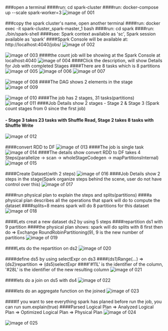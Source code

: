 ###open a terminal
####run: cd spark-cluster
####run: docker-compose up --scale spark-worker=3
![image of 001](imgs/topic1/001.png)
<br></br>
###copy the spark cluster's name, open another terminal
####run: docker exec -it spark-cluster_spark-master_1 bash
####run: cd spark
####run: ./bin/spark-shell
####see: Spark context available as 'sc', Spark session available as 'spark'
####Spark Console will be available at: http://localhost:4040/jobs/
![image of 002](imgs/topic1/002.png)
<br></br>
![image of 003](imgs/topic1/003.png)
####the count job will be showing at the Spark Console at localhost:4040
![image of 004](imgs/topic1/004.png)
####Click the description, will show Details for Job with completed Stages
####There are 8 tasks which is 8 partitions
![image of 005](imgs/topic1/005.png)
![image of 006](imgs/topic1/006.png)
![image of 007](imgs/topic1/007.png)
<br></br>
![image of 008](imgs/topic1/008.png)
####The DAG shows 2 elements in the stage
![image of 009](imgs/topic1/009.png)
<br></br>
![image of 010](imgs/topic1/010.png)
####The job has 2 stages, 31 tasks(partitions)
![image of 011](imgs/topic1/011.png)
####Job Details show 2 stages - Stage 2 & Stage 3 (Spark count stages from 0 since the first job)
#### - Stage 3 takes 23 tasks with Shuffle Read, Stage 2 takes 8 tasks with Shuffle Write
![image of 012](imgs/topic1/012.png)
<br></br>
####convert RDD to DF
![image of 013](imgs/topic1/013.png)
####The job is single task
![image of 014](imgs/topic1/014.png)
####The details show convert RDD to DF takes 4 Steps(parallelize -> scan -> wholeStageCodegen -> mapPartitionsInternal)
![image of 015](imgs/topic1/015.png)
<br></br>
####Create Dataset(with 2 steps)
![image of 016](imgs/topic1/016.png)
####Job Details show 2 steps in the stage(Spark organize steps behind the scene, user do not have control over this)
![image of 017](imgs/topic1/017.png)
<br></br>
####run physical plan to explain the steps and splits(partitions)
####a physical plan describes all the operations that spark will do to compute the dataset
####splits=8 means spark will do 8 partitions for this dataset
![image of 018](imgs/topic1/018.png)
<br></br>
####Lets creat a new dataset ds2 by using 5 steps
####repartition ds1 with 9 partition
####the physical plan shows: spark will do splits with 8 first then do => Exchange RoundRobinPartitioning(9), 9 is the new number of partitions
![image of 019](imgs/topic1/019.png)
<br></br>
####Lets do the repartition on ds2
![image of 020](imgs/topic1/020.png)
<br></br>
####define ds5 by using selectExpr on ds3
####(ds1)Range(...) => (ds2)repartition => (ds5)selectExpr
####'#11L' is the identifier of the column, '#28L' is the identifier of the new resulting column
![image of 021](imgs/topic1/021.png)
<br></br>
####lets do a join on ds5 with ds4
![image of 022](imgs/topic1/022.png)
<br></br>
####lets do an aggregate function on the joined 
![image of 023](imgs/topic1/023.png)
<br></br>
####If you want to see everything spark has planed before run the job, you can run sum.explain(true)
####Parsed Logical Plan =>  Analyzed Logical Plan => Optimized Logical Plan => Physical Plan
![image of 024](imgs/topic1/024.png)
<br></br>
![image of 025](imgs/topic1/025.png)
